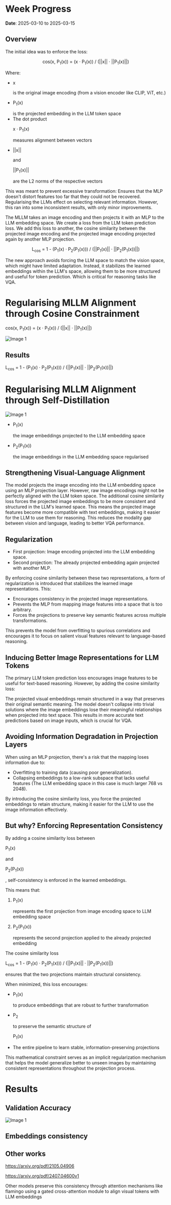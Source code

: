 # Week Progress

**Date**: 2025-03-10 to 2025-03-15


## Overview

The initial idea was to enforce the loss:

<div align="center">
   <p>cos(x, P<sub>1</sub>(x)) = (x · P<sub>1</sub>(x)) / (||x|| · ||P<sub>1</sub>(x)||)</p>
</div>

Where:

- <p>x</p> is the original image encoding (from a vision encoder like CLIP, ViT, etc.)
- <p>P<sub>1</sub>(x)</p> is the projected embedding in the LLM token space
- The dot product <p>x · P<sub>1</sub>(x)</p> measures alignment between vectors
- <p>||x||</p> and <p>||P<sub>1</sub>(x)||</p> are the L2 norms of the respective vectors

This was meant to prevent excessive transformation: Ensures that the MLP doesn't distort features too far that they could not be recovered. Regularising the LLMs effect on selecting relevant information.
However, this ran into some inconsistent results, with only minor improvements.

The MLLM takes an image encoding and then projects it with an MLP to the LLM embedding space. We create a loss from the LLM token prediction loss. We add this loss to another, the cosine similarity between the projected image encoding and the projected image encoding projected again by another MLP projection.

<div align="center">
   <p>L<sub>cos</sub> = 1 - (P<sub>1</sub>(x) · P<sub>2</sub>(P<sub>1</sub>(x))) / (||P<sub>1</sub>(x)|| · ||P<sub>2</sub>(P<sub>1</sub>(x))||)</p>
</div>

The new approach avoids forcing the LLM space to match the vision space, which might have limited adaptation. Instead, it stabilizes the learned embeddings within the LLM's space, allowing them to be more structured and useful for token prediction. Which is critical for reasoning tasks like VQA.


# Regularising MLLM Alignment through Cosine Constrainment

<p>cos(x, P<sub>1</sub>(x)) = (x · P<sub>1</sub>(x)) / (||x|| · ||P<sub>1</sub>(x)||)</p>

<img src="Images/mistake/Cosine_Constrainment.PNG" alt="Image 1" style="flex: 1; max-width: 100%; height: auto;">


## Results

<p>L<sub>cos</sub> = 1 - (P<sub>1</sub>(x) · P<sub>2</sub>(P<sub>1</sub>(x))) / (||P<sub>1</sub>(x)|| · ||P<sub>2</sub>(P<sub>1</sub>(x))||)</p>



# Regularising MLLM Alignment through Self-Distillation

<img src="Images/mistake/self-dsistillation.PNG" alt="Image 1" style="flex: 1; max-width: 100%; height: auto;">

- <p>P<sub>1</sub>(x)</p> the image embeddings projected to the LLM embedding space
- <p>P<sub>2</sub>(P<sub>1</sub>(x))</p> the image embeddings in the LLM embedding space regularised

## Strengthening Visual-Language Alignment

The model projects the image encoding into the LLM embedding space using an MLP projection layer. However, raw image encodings might not be perfectly aligned with the LLM token space. The additional cosine similarity loss forces the projected image embeddings to be more consistent and structured in the LLM's learned space. This means the projected image features become more compatible with text embeddings, making it easier for the LLM to use them for reasoning. This reduces the modality gap between vision and language, leading to better VQA performance.

## Regularization

- First projection: Image encoding projected into the LLM embedding space.
- Second projection: The already projected embedding again projected with another MLP.

By enforcing cosine similarity between these two representations, a form of regularization is introduced that stabilizes the learned image representations. This:

- Encourages consistency in the projected image representations.
- Prevents the MLP from mapping image features into a space that is too arbitrary.
- Forces the projections to preserve key semantic features across multiple transformations.

This prevents the model from overfitting to spurious correlations and encourages it to focus on salient visual features relevant to language-based reasoning.

## Inducing Better Image Representations for LLM Tokens

The primary LLM token prediction loss encourages image features to be useful for text-based reasoning. However, by adding the cosine similarity loss:

The projected visual embeddings remain structured in a way that preserves their original semantic meaning.
The model doesn't collapse into trivial solutions where the image embeddings lose their meaningful relationships when projected into text space.
This results in more accurate text predictions based on image inputs, which is crucial for VQA.


## Avoiding Information Degradation in Projection Layers

When using an MLP projection, there's a risk that the mapping loses information due to:

- Overfitting to training data (causing poor generalization).
- Collapsing embeddings to a low-rank subspace that lacks useful features (The LLM embedding space in this case is much larger 768 vs 2048).

By introducing the cosine similarity loss, you force the projected embeddings to retain structure, making it easier for the LLM to use the image information effectively.

## But why? Enforcing Representation Consistency

By adding a cosine similarity loss between <p>P<sub>1</sub>(x)</p> and <p>P<sub>2</sub>(P<sub>1</sub>(x))</p>, self-consistency is enforced in the learned embeddings.

This means that:
1. <p>P<sub>1</sub>(x)</p> represents the first projection from image encoding space to LLM embedding space
2. <p>P<sub>2</sub>(P<sub>1</sub>(x))</p> represents the second projection applied to the already projected embedding

The cosine similarity loss <p>L<sub>cos</sub> = 1 - (P<sub>1</sub>(x) · P<sub>2</sub>(P<sub>1</sub>(x))) / (||P<sub>1</sub>(x)|| · ||P<sub>2</sub>(P<sub>1</sub>(x))||)</p> ensures that the two projections maintain structural consistency.

When minimized, this loss encourages:
- <p>P<sub>1</sub>(x)</p> to produce embeddings that are robust to further transformation
- <p>P<sub>2</sub></p> to preserve the semantic structure of <p>P<sub>1</sub>(x)</p>
- The entire pipeline to learn stable, information-preserving projections

This mathematical constraint serves as an implicit regularization mechanism that helps the model generalize better to unseen images by maintaining consistent representations throughout the projection process.


# Results

## Validation Accuracy

<img src="Images/mistake/W&B Chart 13_03_2025, 18_31_32.png" alt="Image 1" style="flex: 1; max-width: 100%; height: auto;">


## Embeddings consistency


## Other works

https://arxiv.org/pdf/2105.04906

https://arxiv.org/pdf/2407.04600v1

Other models preserve this consistency through attention mechanisms like flamingo using a gated cross-attention module to align visual tokens with LLM embeddings